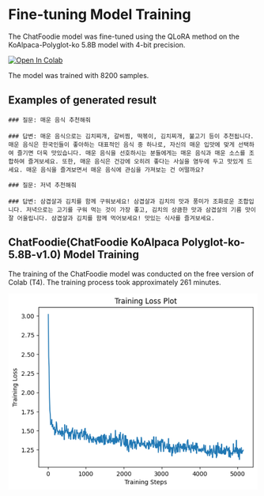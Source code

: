 # Fine-tuning Model Training

The ChatFoodie model was fine-tuned using the QLoRA method on the KoAlpaca-Polyglot-ko 5.8B model with 4-bit precision. 

<a href="https://colab.research.google.com/github/jagaldol/chat-foodie/blob/dev/chatbot/fine-tuning/KoAlpaca_QLoRA_ChatFoodie_Model_FineTuning.ipynb" target="_parent"><img src="https://colab.research.google.com/assets/colab-badge.svg" alt="Open In Colab"/></a>

The model was trained with 8200 samples. 

## Examples of generated result
```
### 질문: 매운 음식 추천해줘

### 답변: 매운 음식으로는 김치찌개, 갈비찜, 떡볶이, 김치찌개, 불고기 등이 추천됩니다. 매운 음식은 한국인들이 좋아하는 대표적인 음식 중 하나로, 자신의 매운 입맛에 맞게 선택하여 즐기면 더욱 맛있습니다. 매운 음식을 선호하시는 분들에게는 매운 음식과 매운 소스를 조합하여 즐겨보세요. 또한, 매운 음식은 건강에 오히려 좋다는 사실을 염두에 두고 맛있게 드세요. 매운 음식을 즐겨보면서 매운 음식에 관심을 가져보는 건 어떨까요?
```

```
### 질문: 저녁 추천해줘

### 답변: 삼겹살과 김치를 함께 구워보세요! 삼겹살과 김치의 맛과 풍미가 조화로운 조합입니다. 저녁으로는 고기를 구워 먹는 것이 가장 좋고, 김치의 상큼한 맛과 삼겹살의 기름 맛이 잘 어울립니다. 삼겹살과 김치를 함께 먹어보세요! 맛있는 식사를 즐겨보세요.
```

## ChatFoodie(ChatFoodie KoAlpaca Polyglot-ko-5.8B-v1.0) Model Training

The training of the ChatFoodie model was conducted on the free version of Colab (T4). The training process took approximately 261 minutes.

![Training Loss](./images/train-loss-5epoch.png)